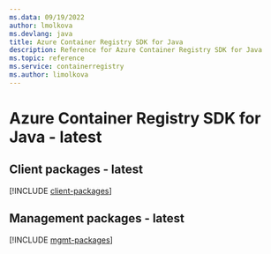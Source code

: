 ```yaml
---
ms.data: 09/19/2022
author: lmolkova
ms.devlang: java
title: Azure Container Registry SDK for Java
description: Reference for Azure Container Registry SDK for Java
ms.topic: reference
ms.service: containerregistry
ms.author: limolkova
---
```

# Azure Container Registry SDK for Java - latest

## Client packages - latest
[!INCLUDE [client-packages](container-registry-client-index.md)]
## Management packages - latest
[!INCLUDE [mgmt-packages](container-registry-mgmt-index.md)]